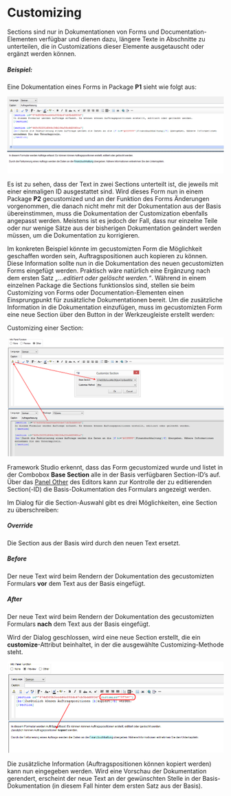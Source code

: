 # Customizing

Sections sind nur in Dokumentationen von Forms und Documentation-Elementen verfügbar und dienen dazu, längere Texte in Abschnitte zu unterteilen, die in Customizations dieser Elemente ausgetauscht oder ergänzt werden können.

##### **Beispiel:**

Eine Dokumentation eines Forms in Package **P1** sieht wie folgt aus:

![Dokumentation mit zwei Sections](media/customizing-beispiel1.png)

Es ist zu sehen, dass der Text in zwei Sections unterteilt ist, die jeweils mit einer einmaligen ID ausgestattet sind. Wird dieses Form nun in einem Package **P2** gecustomized und an der Funktion des Forms Änderungen vorgenommen, die danach nicht mehr mit der Dokumentation aus der Basis übereinstimmen, muss die Dokumentation der Customization ebenfalls angepasst werden. Meistens ist es jedoch der Fall, dass nur einzelne Teile oder nur wenige Sätze aus der bisherigen Dokumentation geändert werden müssen, um die Dokumentation zu korrigieren.

Im konkreten Beispiel könnte im gecustomizten Form die Möglichkeit geschaffen worden sein, Auftragspositionen auch kopieren zu können. Diese Information sollte nun in die Dokumentation des neuen gecustomizten Forms eingefügt werden. Praktisch wäre natürlich eine Ergänzung nach dem ersten Satz *„…editiert oder gelöscht werden.“*. Während in einem einzelnen Package die Sections funktionslos sind, stellen sie beim Customizing von Forms oder Documentation-Elementen einen Einsprungpunkt für zusätzliche Dokumentationen bereit. Um die zusätzliche Information in die Dokumentation einzufügen, muss im gecustomizten Form eine neue Section über den Button in der Werkzeugleiste erstellt werden:

Customizing einer Section:

![customizing-einer-section1](media/customizing-einer-section1.png)

Framework Studio erkennt, dass das Form gecustomized wurde und listet in der Combobox **Base Section** alle in der Basis verfügbaren Section-ID’s auf. Über das [Panel Other](./editor.md#panel-other) des Editors kann zur Kontrolle der zu editierenden Section(-ID) die Basis-Dokumentation des Formulars angezeigt werden.

Im Dialog für die Section-Auswahl gibt es drei Möglichkeiten, eine Section zu überschreiben:

##### **Override**

Die Section aus der Basis wird durch den neuen Text ersetzt.

##### **Before**

Der neue Text wird beim Rendern der Dokumentation des gecustomizten Formulars **vor** dem Text aus der Basis eingefügt.

##### **After**

Der neue Text wird beim Rendern der Dokumentation des gecustomizten Formulars **nach** dem Text aus der Basis eingefügt.

Wird der Dialog geschlossen, wird eine neue Section erstellt, die ein **customize**-Attribut beinhaltet, in der die ausgewählte Customizing-Methode steht.

![customizing-einer-section2](media/customizing-einer-section2.png)

Die zusätzliche Information (Auftragspositionen können kopiert werden) kann nun eingegeben werden. Wird eine Vorschau der Dokumentation gerendert, erscheint der neue Text an der gewünschten Stelle in der Basis-Dokumentation (in diesem Fall hinter dem ersten Satz aus der Basis).
